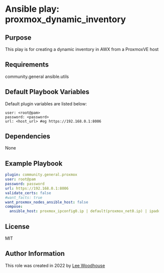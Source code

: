 # Ansible play: proxmox_dynamic_inventory

## Purpose

This play is for creating a dynamic inventory in AWX from a ProxmoxVE host

## Requirements

community.general
ansible.utils

## Default Playbook Variables

Default plugin variables are listed below:
```shell
user: <root@pam>
password: <password>
url: <host_url> #eg https://192.168.0.1:8006
```
## Dependencies

None

## Example Playbook
```yaml
plugin: community.general.proxmox
user: root@pam
password: password
url: https://192.168.0.1:8006
validate_certs: false
#want_facts: true
want_proxmox_nodes_ansible_host: false
compose:
  ansible_host: proxmox_ipconfig0.ip | default(proxmox_net0.ip) | ipaddr('address')
```

## License

MIT

## Author Information

This role was created in 2022 by [Lee Woodhouse](https://www.leewoodhouse.com/)
